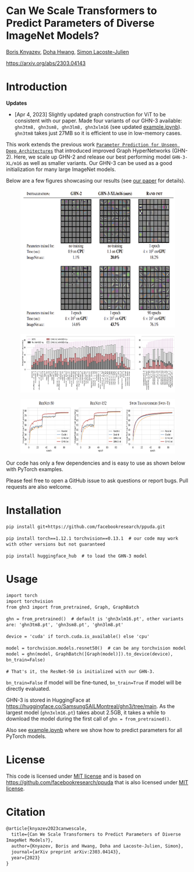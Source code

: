 
# Can We Scale Transformers to Predict Parameters of Diverse ImageNet Models?
[Boris Knyazev](http://bknyaz.github.io/), [Doha Hwang](https://mila.quebec/en/person/doha-hwang/), [Simon Lacoste-Julien](http://www.iro.umontreal.ca/~slacoste/)

https://arxiv.org/abs/2303.04143

# Introduction

**Updates**

- [Apr 4, 2023] Slightly updated graph construction for ViT to be consistent with our paper. 
Made four variants of our GHN-3 available: `ghn3tm8, ghn3sm8, ghn3lm8, ghn3xlm16` (see updated [example.ipynb](example.ipynb)).
`ghn3tm8` takes just 27MB so it is efficient to use in low-memory cases.
 

This work extends the previous work [`Parameter Prediction for Unseen Deep Architectures`](https://github.com/facebookresearch/ppuda/) that introduced improved Graph HyperNetworks (GHN-2).
Here, we scale up GHN-2 and release our best performing model `GHN-3-XL/m16` as well as smaller variants. 
Our GHN-3 can be used as a good initialization for many large ImageNet models. 

Below are a few figures showcasing our results (see [our paper](https://arxiv.org/abs/2303.04143) for details).


<figure> <img src="figs/fig1.png" height="380"></figure>

<figure> <img src="figs/fig4.png" height="160"></figure>

<figure> <img src="figs/fig6.png" height="150"></figure>


Our code has only a few dependencies and is easy to use as shown below with PyTorch examples.

Please feel free to open a GitHub issue to ask questions or report bugs. 
Pull requests are also welcome.

# Installation

```
pip install git+https://github.com/facebookresearch/ppuda.git

pip install torch==1.12.1 torchvision==0.13.1  # our code may work with other versions but not guaranteed

pip install huggingface_hub  # to load the GHN-3 model

```

# Usage


```
import torch
import torchvision
from ghn3 import from_pretrained, Graph, GraphBatch

ghn = from_pretrained()  # default is 'ghn3xlm16.pt', other variants are: 'ghn3tm8.pt', 'ghn3sm8.pt', 'ghn3lm8.pt'

device = 'cuda' if torch.cuda.is_available() else 'cpu'

model = torchvision.models.resnet50()  # can be any torchvision model
model = ghn(model, GraphBatch([Graph(model)]).to_device(device), bn_train=False)

# That's it, the ResNet-50 is initialized with our GHN-3.
```

`bn_train=False` if model will be fine-tuned, 
`bn_train=True` if model will be directly evaluated.


GHN-3 is stored in HuggingFace at 
https://huggingface.co/SamsungSAILMontreal/ghn3/tree/main.
As the largest model (`ghn3xlm16.pt`) takes about 2.5GB, 
it takes a while to download the model during 
the first call of `ghn = from_pretrained()`.

Also see [example.ipynb](example.ipynb) where we show how to predict parameters for all PyTorch models.

# License

This code is licensed under [MIT license](LICENSE) and is based on
https://github.com/facebookresearch/ppuda that is also licensed under [MIT license](https://github.com/facebookresearch/ppuda/blob/main/LICENSE).

# Citation

```
@article{knyazev2023canwescale,
  title={Can We Scale Transformers to Predict Parameters of Diverse ImageNet Models?},
  author={Knyazev, Boris and Hwang, Doha and Lacoste-Julien, Simon},
  journal={arXiv preprint arXiv:2303.04143},
  year={2023}
}
```



